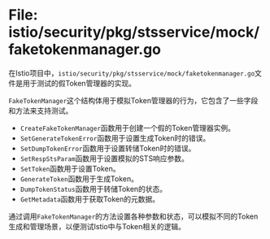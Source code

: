 # File: istio/security/pkg/stsservice/mock/faketokenmanager.go

在Istio项目中，`istio/security/pkg/stsservice/mock/faketokenmanager.go`文件是用于测试的假Token管理器的实现。

`FakeTokenManager`这个结构体用于模拟Token管理器的行为，它包含了一些字段和方法来支持测试。

- `CreateFakeTokenManager`函数用于创建一个假的Token管理器实例。
- `SetGenerateTokenError`函数用于设置生成Token时的错误。
- `SetDumpTokenError`函数用于设置转储Token时的错误。
- `SetRespStsParam`函数用于设置模拟的STS响应参数。
- `SetToken`函数用于设置Token。
- `GenerateToken`函数用于生成Token。
- `DumpTokenStatus`函数用于转储Token的状态。
- `GetMetadata`函数用于获取Token的元数据。

通过调用`FakeTokenManager`的方法设置各种参数和状态，可以模拟不同的Token生成和管理场景，以便测试Istio中与Token相关的逻辑。

